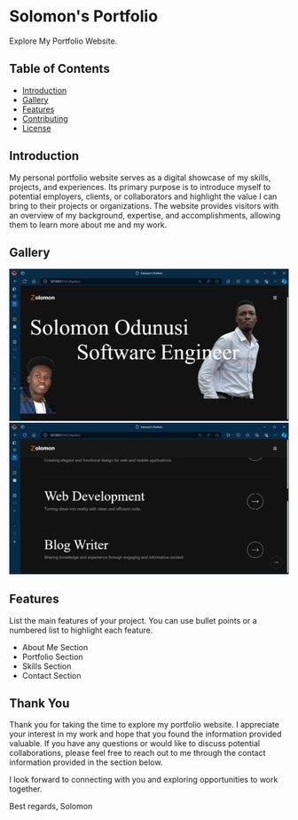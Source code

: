 # Solomon's Portfolio

Explore My Portfolio Website.

## Table of Contents

- [Introduction](#introduction)
- [Gallery](#gallery)
- [Features](#features)
- [Contributing](#contributing)
- [License](#license)

## Introduction

My personal portfolio website serves as a digital showcase of my skills, projects, and experiences. Its primary purpose is to introduce myself to potential employers, clients, or collaborators and highlight the value I can bring to their projects or organizations. The website provides visitors with an overview of my background, expertise, and accomplishments, allowing them to learn more about me and my work.

## Gallery
![Home page](./asset/homepage.png)
![Home page](./asset/services.png)



## Features

List the main features of your project. You can use bullet points or a numbered list to highlight each feature.

- About Me Section
- Portfolio Section
- Skills Section
- Contact Section

## Thank You

Thank you for taking the time to explore my portfolio website. I appreciate your interest in my work and hope that you found the information provided valuable. If you have any questions or would like to discuss potential collaborations, please feel free to reach out to me through the contact information provided in the section below.

I look forward to connecting with you and exploring opportunities to work together.

Best regards,
Solomon